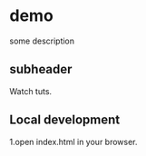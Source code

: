 # demo

some description

## subheader

Watch tuts.

## Local development

1.open index.html in your browser.